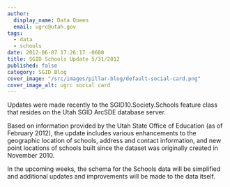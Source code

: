 ```yaml
---
author:
  display_name: Data Queen
  email: ugrc@utah.gov
tags:
  - data
  - schools
date: 2012-06-07 17:26:17 -0600
title: SGID Schools Update 5/31/2012
published: false
category: SGID Blog
cover_image: "/src/images/pillar-blog/default-social-card.png"
cover_image_alt: ugrc social card
---
```


Updates were made recently to the SGID10.Society.Schools feature class that resides on the Utah SGID ArcSDE database server.

Based on information provided by the Utah State Office of Education (as of February 2012), the update includes various enhancements to the geographic location of schools, address and contact information, and new point locations of schools built since the dataset was originally created in November 2010.

In the upcoming weeks, the schema for the Schools data will be simplified and additional updates and improvements will be made to the data itself.
